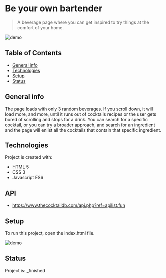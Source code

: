 # Be your own bartender
> A beverage page where you can get inspired to try things at the comfort of your home.

![demo](/demo/searchByIngredient.gif)

## Table of Contents
* [General info](#general-info)
* [Technologies](#technologies)
* [Setup](#setup)
* [Status](#status)

## General info
The page loads with only 3 random beverages. If you scroll down, it will load more, and more, until it runs out of cocktails recipes or the user gets bored of scrolling and stops for a drink. You can search for a specific cocktail, or you can try a broader approach, and search for an ingredient and the page will enlist all the cocktails that contain that specific ingredient.
	
## Technologies
Project is created with:
* HTML 5
* CSS 3
* Javascript ES6

## API
* https://www.thecocktaildb.com/api.php?ref=apilist.fun
	
## Setup
To run this project, open the index.html file.

![demo](/demo/searchByName.gif)

## Status
Project is:  _finished
